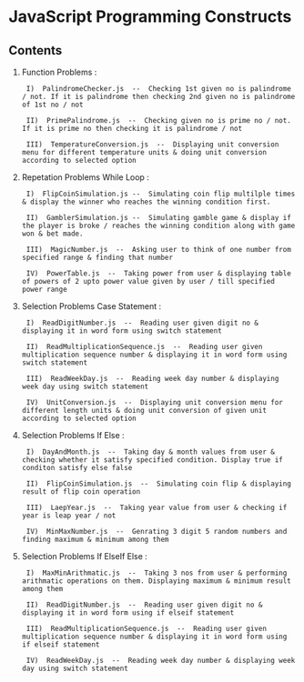 # JavaScript Programming Constructs

## Contents

1) Function Problems :
        
        I)  PalindromeChecker.js  --  Checking 1st given no is palindrome / not. If it is palindrome then checking 2nd given no is palindrome of 1st no / not
        
        II)  PrimePalindrome.js  --  Checking given no is prime no / not. If it is prime no then checking it is palindrome / not
        
        III)  TemperatureConversion.js  --  Displaying unit conversion menu for different temperature units & doing unit conversion according to selected option
        
2) Repetation Problems While Loop :

        I)  FlipCoinSimulation.js --  Simulating coin flip multilple times & display the winner who reaches the winning condition first.
        
        II)  GamblerSimulation.js --  Simulating gamble game & display if the player is broke / reaches the winning condition along with game won & bet made.
        
        III)  MagicNumber.js  --  Asking user to think of one number from specified range & finding that number
        
        IV)  PowerTable.js  --  Taking power from user & displaying table of powers of 2 upto power value given by user / till specified power range
        
3) Selection Problems Case Statement :

        I)  ReadDigitNumber.js  --  Reading user given digit no & displaying it in word form using switch statement
        
        II)  ReadMultiplicationSequence.js  --  Reading user given multiplication sequence number & displaying it in word form using switch statement
        
        III)  ReadWeekDay.js  --  Reading week day number & displaying week day using switch statement
        
        IV)  UnitConversion.js  --  Displaying unit conversion menu for different length units & doing unit conversion of given unit according to selected option
        
4) Selection Problems If Else :

        I)  DayAndMonth.js  --  Taking day & month values from user & checking whether it satisfy specified condition. Display true if conditon satisfy else false
        
        II)  FlipCoinSimulation.js  --  Simulating coin flip & displaying result of flip coin operation
        
        III)  LaepYear.js  --  Taking year value from user & checking if year is leap year / not
        
        IV)  MinMaxNumber.js  --  Genrating 3 digit 5 random numbers and finding maximum & minimum among them
        
5) Selection Problems If ElseIf Else :        

        I)  MaxMinArithmatic.js  --  Taking 3 nos from user & performing arithmatic operations on them. Displaying maximum & minimum result among them
        
        II)  ReadDigitNumber.js  --  Reading user given digit no & displaying it in word form using if elseif statement
        
        III)  ReadMultiplicationSequence.js  --  Reading user given multiplication sequence number & displaying it in word form using if elseif statement
        
        IV)  ReadWeekDay.js  --  Reading week day number & displaying week day using switch statement
